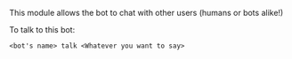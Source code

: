 This module allows the bot to chat with other users (humans or bots alike!)

To talk to this bot:

`<bot's name> talk <Whatever you want to say>`

